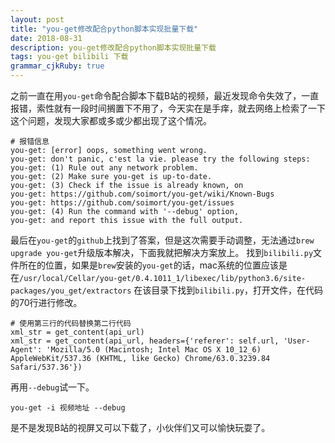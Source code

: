```yaml
---
layout: post
title: "you-get修改配合python脚本实现批量下载"
date: 2018-08-31
description: you-get修改配合python脚本实现批量下载
tags: you-get bilibili 下载
grammar_cjkRuby: true
---
```


之前一直在用`you-get`命令配合脚本下载B站的视频，最近发现命令失效了，一直报错，索性就有一段时间搁置下不用了，今天实在是手痒，就去网络上检索了一下这个问题，发现大家都或多或少都出现了这个情况。


```
# 报错信息
you-get: [error] oops, something went wrong. 
you-get: don't panic, c'est la vie. please try the following steps: 
you-get: (1) Rule out any network problem. 
you-get: (2) Make sure you-get is up-to-date. 
you-get: (3) Check if the issue is already known, on 
you-get: https://github.com/soimort/you-get/wiki/Known-Bugs 
you-get: https://github.com/soimort/you-get/issues 
you-get: (4) Run the command with '--debug' option, 
you-get: and report this issue with the full output. 
```
最后在`you-get`的`github`上找到了答案，但是这次需要手动调整，无法通过`brew upgrade you-get`升级版本解决，下面我就把解决方案放上。
找到`bilibili.py`文件所在的位置，如果是`brew`安装的`you-get`的话，mac系统的位置应该是在`/usr/local/Cellar/you-get/0.4.1011_1/libexec/lib/python3.6/site-packages/you_get/extractors`
在该目录下找到`bilibili.py`，打开文件，在代码的70行进行修改。

```
# 使用第三行的代码替换第二行代码
xml_str = get_content(api_url)
xml_str = get_content(api_url, headers={'referer': self.url, 'User-Agent': 'Mozilla/5.0 (Macintosh; Intel Mac OS X 10_12_6) AppleWebKit/537.36 (KHTML, like Gecko) Chrome/63.0.3239.84 Safari/537.36'})
```

再用`--debug`试一下。


```
you-get -i 视频地址 --debug
```

是不是发现B站的视屏又可以下载了，小伙伴们又可以愉快玩耍了。